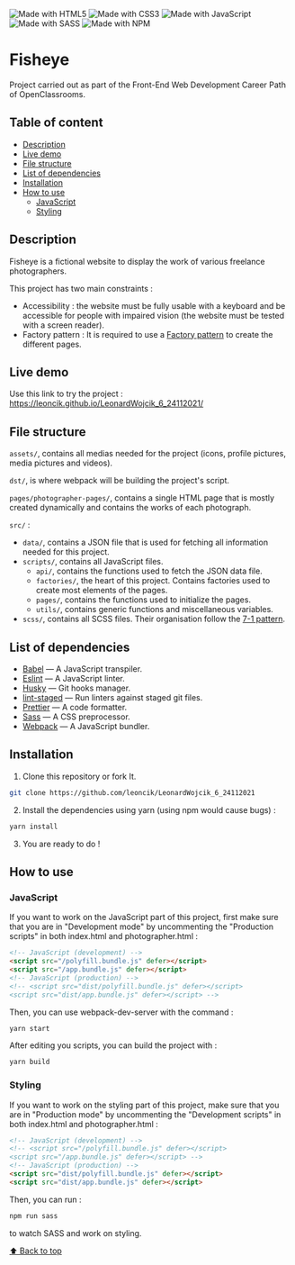 ![Made with HTML5](https://img.shields.io/badge/HTML5-E34F26?style=for-the-badge&logo=html5&logoColor=white)
![Made with CSS3](https://img.shields.io/badge/CSS3-1572B6?style=for-the-badge&logo=css3&logoColor=white)
![Made with JavaScript](https://img.shields.io/badge/JavaScript-F7DF1E?logo=javascript&logoColor=white&style=for-the-badge)
![Made with SASS](https://img.shields.io/badge/Sass-CC6699?style=for-the-badge&logo=sass&logoColor=white)
![Made with NPM](https://img.shields.io/badge/npm-CB3837?style=for-the-badge&logo=npm&logoColor=white)

# Fisheye

Project carried out as part of the Front-End Web Development Career Path of OpenClassrooms.

## Table of content

-   [Description](#description)
-   [Live demo](#live-demo)
-   [File structure](#file-structure)
-   [List of dependencies](#list-of-dependencies)
-   [Installation](#installation)
-   [How to use](#how-to-use)
    -   [JavaScript](#javascript)
    -   [Styling](#styling)

## Description

Fisheye is a fictional website to display the work of various freelance photographers.

This project has two main constraints :

-   Accessibility : the website must be fully usable with a keyboard and be accessible for people with impaired vision (the website must be tested with a screen reader).
-   Factory pattern : It is required to use a [Factory pattern](https://en.wikipedia.org/wiki/Factory_method_pattern) to create the different pages.

## Live demo

Use this link to try the project : https://leoncik.github.io/LeonardWojcik_6_24112021/

## File structure

`assets/`, contains all medias needed for the project (icons, profile pictures, media pictures and videos).

`dst/`, is where webpack will be building the project's script.

`pages/photographer-pages/`, contains a single HTML page that is mostly created dynamically and contains the works of each photograph.

`src/` :

-   `data/`, contains a JSON file that is used for fetching all information needed for this project.
-   `scripts/`, contains all JavaScript files.
    -   `api/`, contains the functions used to fetch the JSON data file.
    -   `factories/`, the heart of this project. Contains factories used to create most elements of the pages.
    -   `pages/`, contains the functions used to initialize the pages.
    -   `utils/`, contains generic functions and miscellaneous variables.
-   `scss/`, contains all SCSS files. Their organisation follow the [7-1 pattern](https://sass-guidelin.es/#the-7-1-pattern).

## List of dependencies

-   [Babel](https://babel.dev/) — A JavaScript transpiler.
-   [Eslint](https://eslint.org/) — A JavaScript linter.
-   [Husky](https://typicode.github.io/husky) — Git hooks manager.
-   [lint-staged](https://www.npmjs.com/package/lint-staged) — Run linters against staged git files.
-   [Prettier](https://prettier.io/) — A code formatter.
-   [Sass](https://sass-lang.com/) — A CSS preprocessor.
-   [Webpack](https://webpack.js.org/) — A JavaScript bundler.

## Installation

1. Clone this repository or fork It.

```sh
git clone https://github.com/leoncik/LeonardWojcik_6_24112021
```

2. Install the dependencies using yarn (using npm would cause bugs) :

```sh
yarn install
```

3. You are ready to do !

## How to use

### JavaScript

If you want to work on the JavaScript part of this project, first make sure that you are in "Development mode" by uncommenting the "Production scripts" in both index.html and photographer.html :

```html
<!-- JavaScript (development) -->
<script src="/polyfill.bundle.js" defer></script>
<script src="/app.bundle.js" defer></script>
<!-- JavaScript (production) -->
<!-- <script src="dist/polyfill.bundle.js" defer></script>
<script src="dist/app.bundle.js" defer></script> -->
```

Then, you can use webpack-dev-server with the command :

```sh
yarn start
```

After editing you scripts, you can build the project with :

```sh
yarn build
```

### Styling

If you want to work on the styling part of this project, make sure that you are in "Production mode" by uncommenting the "Development scripts" in both index.html and photographer.html :

```html
<!-- JavaScript (development) -->
<!-- <script src="/polyfill.bundle.js" defer></script>
<script src="/app.bundle.js" defer></script> -->
<!-- JavaScript (production) -->
<script src="dist/polyfill.bundle.js" defer></script>
<script src="dist/app.bundle.js" defer></script>
```

Then, you can run :

```sh
npm run sass
```

to watch SASS and work on styling.

[⬆ Back to top](#fisheye)
